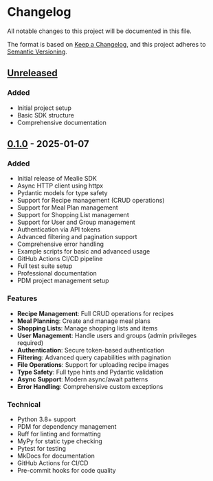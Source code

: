 # Changelog

All notable changes to this project will be documented in this file.

The format is based on [Keep a Changelog](https://keepachangelog.com/en/1.0.0/),
and this project adheres to [Semantic Versioning](https://semver.org/spec/v2.0.0.html).

## [Unreleased]

### Added
- Initial project setup
- Basic SDK structure
- Comprehensive documentation

## [0.1.0] - 2025-01-07

### Added
- Initial release of Mealie SDK
- Async HTTP client using httpx
- Pydantic models for type safety
- Support for Recipe management (CRUD operations)
- Support for Meal Plan management
- Support for Shopping List management
- Support for User and Group management
- Authentication via API tokens
- Advanced filtering and pagination support
- Comprehensive error handling
- Example scripts for basic and advanced usage
- GitHub Actions CI/CD pipeline
- Full test suite setup
- Professional documentation
- PDM project management setup

### Features
- **Recipe Management**: Full CRUD operations for recipes
- **Meal Planning**: Create and manage meal plans
- **Shopping Lists**: Manage shopping lists and items
- **User Management**: Handle users and groups (admin privileges required)
- **Authentication**: Secure token-based authentication
- **Filtering**: Advanced query capabilities with pagination
- **File Operations**: Support for uploading recipe images
- **Type Safety**: Full type hints and Pydantic validation
- **Async Support**: Modern async/await patterns
- **Error Handling**: Comprehensive custom exceptions

### Technical
- Python 3.8+ support
- PDM for dependency management
- Ruff for linting and formatting
- MyPy for static type checking
- Pytest for testing
- MkDocs for documentation
- GitHub Actions for CI/CD
- Pre-commit hooks for code quality

[unreleased]: https://github.com/yourusername/mealie-sdk/compare/v0.1.0...HEAD
[0.1.0]: https://github.com/yourusername/mealie-sdk/releases/tag/v0.1.0 